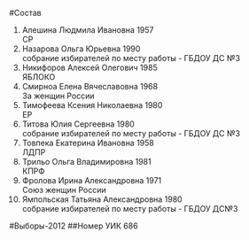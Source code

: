 #Состав
1. Алешина Людмила Ивановна 1957   
    СР
2. Назарова Ольга Юрьевна 1990   
    собрание избирателей по месту работы - ГБДОУ ДС №3
3. Никифоров Алексей Олегович 1985   
    ЯБЛОКО
4. Смирноа Елена Вячеславовна 1968   
    За женщин России
5. Тимофеева Ксения Николаевна 1980   
    ЕР
6. Титова Юлия Сергеевна 1980   
    собрание избирателей по месту работы - ГБДОУ ДС №3
7. Товпека Екатерина Ивановна 1958   
    ЛДПР
8. Трильо Ольга Владимировна 1981   
    КПРФ
9. Фролова Ирина Александровна 1971   
    Союз женщин России
10. Ямпольская Татьяна Александровна 1980   
    собрание избирателей по месту работы - ГБДОУ ДС№3

#Выборы-2012
##Номер УИК
686